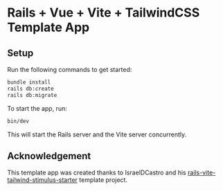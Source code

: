 # Rails + Vue + Vite + TailwindCSS Template App

## Setup

Run the following commands to get started:

```bash
bundle install
rails db:create
rails db:migrate
```

To start the app, run:

```bash
bin/dev
```

This will start the Rails server and the Vite server concurrently.

## Acknowledgement

This template app was created thanks to IsraelDCastro and his [rails-vite-tailwind-stimulus-starter](https://github.com/IsraelDCastro/rails-vite-tailwindcss-template) template project.
